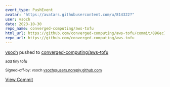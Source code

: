 ```yaml
---
event_type: PushEvent
avatar: "https://avatars.githubusercontent.com/u/814322?"
user: vsoch
date: 2023-10-30
repo_name: converged-computing/aws-tofu
html_url: https://github.com/converged-computing/aws-tofu/commit/896ec7a40b49b0f8ee9a6ca082002cd5aa498add
repo_url: https://github.com/converged-computing/aws-tofu
---
```


<a href='https://github.com/vsoch' target='_blank'>vsoch</a> pushed to <a href='https://github.com/converged-computing/aws-tofu' target='_blank'>converged-computing/aws-tofu</a>

<small>add tiny tofu

Signed-off-by: vsoch <vsoch@users.noreply.github.com></small>

<a href='https://github.com/converged-computing/aws-tofu/commit/896ec7a40b49b0f8ee9a6ca082002cd5aa498add' target='_blank'>View Commit</a>